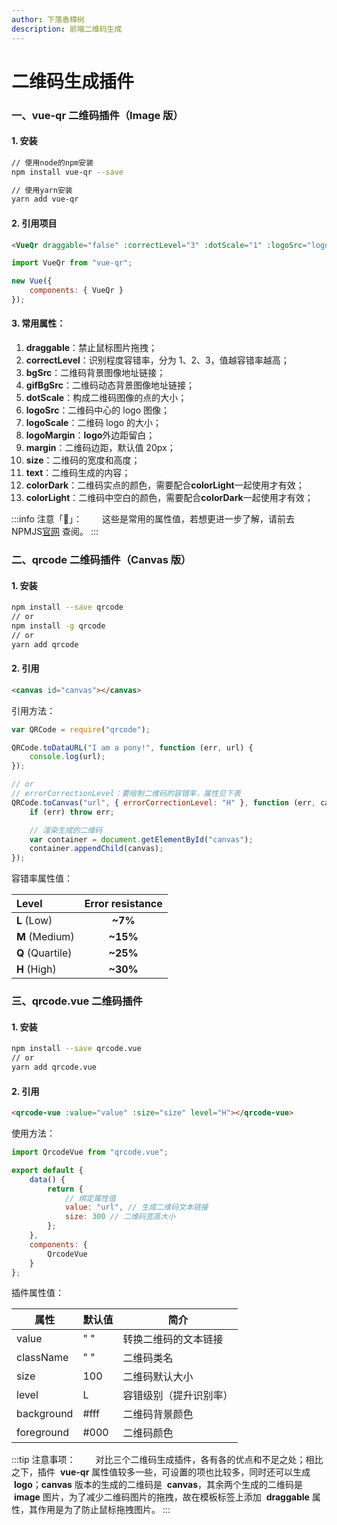 ```yaml
---
author: 下落香樟树
description: 前端二维码生成
---
```


# 二维码生成插件

### 一、vue-qr 二维码插件（Image 版）

#### 1. 安装

```bash title="代码示例"
// 使用node的npm安装
npm install vue-qr --save

// 使用yarn安装
yarn add vue-qr
```

#### 2. 引用项目

```html title="代码示例"
<VueQr draggable="false" :correctLevel="3" :dotScale="1" :logoSrc="logo" :margin="15" :size="256" :text="codeUrl" />
```

```javascript title="代码示例"
import VueQr from "vue-qr";

new Vue({
	components: { VueQr }
});
```

#### 3. 常用属性：

1. **draggable**：禁止鼠标图片拖拽；
2. **correctLevel**：识别程度容错率，分为 1、2、3，值越容错率越高；
3. **bgSrc**：二维码背景图像地址链接；
4. **gifBgSrc**：二维码动态背景图像地址链接；
5. **dotScale**：构成二维码图像的点的大小；
6. **logoSrc**：二维码中心的 logo 图像；
7. **logoScale**：二维码 logo 的大小；
8. **logoMargin**：**logo**外边距留白；
9. **margin**：二维码边距，默认值 20px；
10. **size**：二维码的宽度和高度；
11. **text**：二维码生成的内容；
12. **colorDark**：二维码实点的颜色，需要配合**colorLight**一起使用才有效；
13. **colorLight**：二维码中空白的颜色，需要配合**colorDark**一起使用才有效；

:::info 注意「👀」：
&emsp;&emsp;这些是常用的属性值，若想更进一步了解，请前去 NPMJS[官网](https://www.npmjs.com/package/vue-qr) 查阅。
:::

### 二、qrcode 二维码插件（Canvas 版）

#### 1. 安装

```bash title="代码示例"
npm install --save qrcode
// or
npm install -g qrcode
// or
yarn add qrcode
```

#### 2. 引用

```html title="代码示例"
<canvas id="canvas"></canvas>
```

引用方法：

```javascript title="代码示例"
var QRCode = require("qrcode");

QRCode.toDataURL("I am a pony!", function (err, url) {
	console.log(url);
});

// or
// errorCorrectionLevel：要绘制二维码的容错率，属性见下表
QRCode.toCanvas("url", { errorCorrectionLevel: "H" }, function (err, canvas) {
	if (err) throw err;

	// 渲染生成的二维码
	var container = document.getElementById("canvas");
	container.appendChild(canvas);
});
```

容错率属性值：

| Level            | Error resistance |
| :--------------- | :--------------: |
| **L** (Low)      |     **~7%**      |
| **M** (Medium)   |     **~15%**     |
| **Q** (Quartile) |     **~25%**     |
| **H** (High)     |     **~30%**     |

### 三、qrcode.vue 二维码插件

#### 1. 安装

```bash title="代码示例"
npm install --save qrcode.vue
// or
yarn add qrcode.vue
```

#### 2. 引用

```html title="代码示例"
<qrcode-vue :value="value" :size="size" level="H"></qrcode-vue>
```

使用方法：

```javascript title="代码示例"
import QrcodeVue from "qrcode.vue";

export default {
	data() {
		return {
			// 绑定属性值
			value: "url", // 生成二维码文本链接
			size: 300 // 二维码宽高大小
		};
	},
	components: {
		QrcodeVue
	}
};
```

插件属性值：

| **属性**   | **默认值** | **简介**               |
| ---------- | ---------- | ---------------------- |
| value      | " "        | 转换二维码的文本链接   |
| className  | " "        | 二维码类名             |
| size       | 100        | 二维码默认大小         |
| level      | L          | 容错级别（提升识别率） |
| background | #fff       | 二维码背景颜色         |
| foreground | #000       | 二维码颜色             |

:::tip 注意事项：
&emsp;&emsp;对比三个二维码生成插件，各有各的优点和不足之处；相比之下，插件  **vue-qr** 属性值较多一些，可设置的项也比较多，同时还可以生成  **logo**；**canvas** 版本的生成的二维码是  **canvas**，其余两个生成的二维码是  **image** 图片，为了减少二维码图片的拖拽，故在模板标签上添加  **draggable** 属性，其作用是为了防止鼠标拖拽图片。
:::
